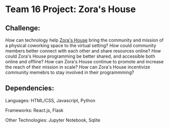 # Team 16 Project: **Zora's House**

## Challenge:

*How* can technology help [Zora's House](https://zorashouse.com/) bring the community and mission of a physical coworking space to the virtual setting?
*How* could community members better connect with each other and share resources online? 
*How* could Zora's House programming be better shared, and accessible both online and offline? 
*How* can Zora's House continue to promote and increase the reach of their mission in scale? 
*How* can Zora's House incentivize community memebrs to stay involved in their programmming?

## Dependencies:

Languages: HTML/CSS, Javascript, Python

Frameworks: React.js, Flask

Other Technologies: Jupyter Notebook, Sqlite



